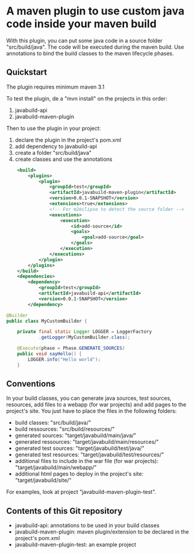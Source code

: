 # A maven plugin to use custom java code inside your maven build

With this plugin, you can put some java code in a source folder "src/build/java". The code will be executed during the maven build. Use annotations to bind the build classes to the maven lifecycle phases.

## Quickstart

The plugin requires minimum maven 3.1 

To test the plugin, de a "mvn install" on the projects in this order:

   1. javabuild-api
   1. javabuild-maven-plugin

Then to use the plugin in your project:

   1. declare the plugin in the project's pom.xml
   1. add dependency to javabuild-api
   1. create a folder "src/build/java"
   1. create classes and use the annotations
   
```xml
	<build>
		<plugins>
			<plugin>
				<groupId>test</groupId>
				<artifactId>javabuild-maven-plugin</artifactId>
				<version>0.0.1-SNAPSHOT</version>
				<extensions>true</extensions>
				<!-- For m2eclipse to detect the source folder -->
				<executions>
					<execution>
						<id>add-source</id>
						<goals>
							<goal>add-source</goal>
						</goals>
					</execution>
				</executions>
			</plugin>
		</plugins>
	</build>
	<dependencies>
		<dependency>
			<groupId>test</groupId>
			<artifactId>javabuild-api</artifactId>
			<version>0.0.1-SNAPSHOT</version>
		</dependency>
```

```java
@Builder
public class MyCustomBuilder {

	private final static Logger LOGGER = LoggerFactory
			.getLogger(MyCustomBuilder.class);

	@Execute(phase = Phase.GENERATE_SOURCES)
	public void sayHello() {
		LOGGER.info("Hello world");
	}
```

## Conventions

In your build classes, you can generate java sources, test sources, resources, add files to a webapp (for war projects) and add pages to the project's site. You just have to place the files in the following folders:

   * build classes: "src/build/java/"
   * build ressources: "src/build/resources/"
   * generated sources: "target/javabuild/main/java/"
   * generated ressources: "target/javabuild/main/resources/"
   * generated test sources: "target/javabuild/test/java/"
   * generated test resources: "target/javabuild/test/resources/"
   * additional files to include in the war file (for war projects): "target/javabuild/main/webapp/"
   * additional html pages to deploy in the project's site: "target/javabuild/site/"

For examples, look at project "javabuild-maven-plugin-test".

## Contents of this Git repository

   * javabuild-api: annotations to be used in your build classes
   * javabuild-maven-plugin: maven plugin/extension to be declared in the project's pom.xml
   * javabuild-maven-plugin-test: an example project
   